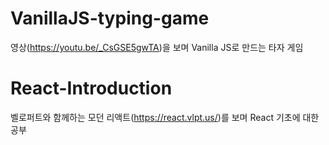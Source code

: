 # VanillaJS-typing-game
영상(https://youtu.be/_CsGSE5gwTA)을 보며
Vanilla JS로 만드는 타자 게임
# React-Introduction
벨로퍼트와 함께하는 모던 리액트(https://react.vlpt.us/)를 보며
React 기초에 대한 공부

